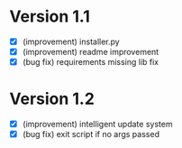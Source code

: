 # Version 1.1
- [x] (improvement) installer.py
- [x] (improvement) readme improvement
- [x] (bug fix) requirements missing lib fix

# Version 1.2
- [x] (improvement) intelligent update system
- [x] (bug fix) exit script if no args passed
